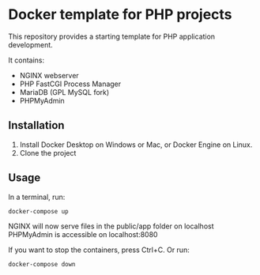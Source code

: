 # Docker template for PHP projects
This repository provides a starting template for PHP application development.

It contains:
* NGINX webserver
* PHP FastCGI Process Manager
* MariaDB (GPL MySQL fork)
* PHPMyAdmin

## Installation

1. Install Docker Desktop on Windows or Mac, or Docker Engine on Linux.
1. Clone the project

## Usage

In a terminal, run:
```bash
docker-compose up
```

NGINX will now serve files in the public/app folder on localhost
PHPMyAdmin is accessible on localhost:8080

If you want to stop the containers, press Ctrl+C. 
Or run:
```bash
docker-compose down
```